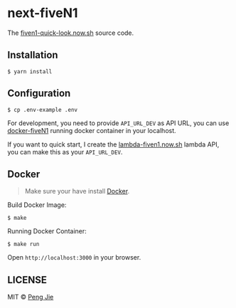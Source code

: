 # next-fiveN1

The [fiven1-quick-look.now.sh](https://fiven1-quick-look.now.sh/) source code.

## Installation

```shell
$ yarn install
```

## Configuration

```shell
$ cp .env-example .env
```

For development, you need to provide `API_URL_DEV` as API URL, you can use [docker-fiveN1](https://github.com/neighborhood999/docker-fiveN1) running docker container in your localhost.

If you want to quick start, I create the [lambda-fiven1.now.sh](https://lambda-fiven1.now.sh/) lambda API, you can make this as your `API_URL_DEV`.

## Docker

> Make sure your have install [Docker](https://www.docker.com/).

Build Docker Image:
```shell
$ make
```

Running Docker Container:
```shell
$ make run
```

Open `http://localhost:3000` in your browser.

## LICENSE

MIT © [Peng Jie](https://github.com/neighborhood999)
